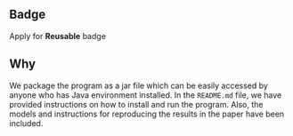 ## Badge
Apply for **Reusable** badge

## Why
We package the program as a jar file which can be easily accessed by anyone who has Java environment installed. In the ```README.md``` file, we have provided instructions on how to install and run the program. Also, the models and instructions for reproducing the results in the paper have been included.